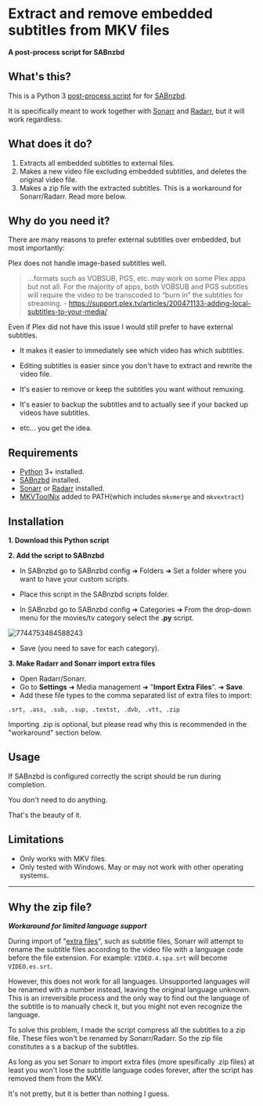 # Extract and remove embedded subtitles from MKV files



**A post-process script for SABnzbd**



## What's this?

This is a Python 3 [post-process script](https://sabnzbd.org/wiki/scripts/post-processing-scripts) for for [SABnzbd](https://sabnzbd.org/).

It is specifically meant to work together with [Sonarr](sonarr.tv/) and [Radarr](https://radarr.video/), but it will work regardless.



## What does it do?

1. Extracts all embedded subtitles to external files.
2. Makes a new video file excluding embedded subtitles, and deletes the original video file.
3. Makes a zip file with the extracted subtitles. This is a workaround for Sonarr/Radarr. Read more below.



## Why do you need it?

There are many reasons to prefer external subtitles over embedded, but most importantly:

Plex does not handle image-based subtitles well. 

> ...formats such as VOBSUB, PGS, etc. may work on some Plex apps but not  all. For the majority of apps, both VOBSUB and PGS subtitles will  require the video to be transcoded to “burn in” the subtitles for  streaming. - https://support.plex.tv/articles/200471133-adding-local-subtitles-to-your-media/

Even if Plex did not have this issue I would still prefer to have external subtitles.

- It makes it easier to immediately see which video has which subtitles.

- Editing subtitles is easier since you don't have to extract and rewrite the video file.
- It's easier to remove or keep the subtitles you want without remuxing.
- It's easier to backup the subtitles and to actually see if your backed up videos have subtitles.
- etc... you get the idea.



## Requirements

- [Python](http://python.org/) 3+ installed.
- [SABnzbd](https://sabnzbd.org/) installed.
- [Sonarr](https://sonarr.tv/) or [Radarr](https://radarr.video/) installed.
- [MKVToolNix](https://mkvtoolnix.download/downloads.html#windows) added to PATH(which includes `mkvmerge` and `mkvextract`)



## Installation

**1. Download this Python script**

**2. Add the script to SABnzbd** 

- In SABnzbd go to SABnzbd config ➜ Folders ➜ Set a folder where you want to have your custom scripts.

- Place this script in the SABnzbd scripts folder.
- In SABnzbd go to SABnzbd config ➜ Categories ➜ From the drop-down menu for the movies/tv category select the **.py** script.

![7744753484588243](https://user-images.githubusercontent.com/49068170/197951685-6a8b6520-b253-4339-8082-a74dada1a8b5.png)

- Save (you need to save for each category).

**3. Make Radarr and Sonarr import extra files**

- Open Radarr/Sonarr.
- Go to **Settings** ➜ Media management ➜ "**Import Extra Files**". ➜ **Save**.
- Add these file types to the comma separated list of extra files to import:

```
.srt, .ass, .sub, .sup, .textst, .dvb, .vtt, .zip
```

Importing .zip is optional, but please read why this is recommended in the "workaround" section below.



 ## Usage

If SABnzbd is configured correctly the script should be run during completion.

You don't need to do anything.

That's the beauty of it.



## Limitations

- Only works with MKV files.
- Only tested with Windows. May or may not work with other operating systems.



___



## Why the zip file?

***Workaround for limited language support***

During import of "[extra files](https://wiki.servarr.com/en/sonarr/settings)", such as subtitle files, Sonarr will attempt to rename the subtitle files according to the video file with a language code before the file extension. For example: `VIDEO.4.spa.srt` will become `VIDEO.es.srt`.

However, this does not work for all languages. Unsupported languages will be renamed with a number instead, leaving the original language unknown. This is an irreversible process and the only way to find out the language of the subtitle is to manually check it, but you might not even recognize the language.

To solve this problem, I made the script compress all the subtitles to a zip file. These files won't be renamed by Sonarr/Radarr. So the zip file constitutes a s a backup of the subtitles. 

As long as you set Sonarr to import extra files (more spesifically .zip files) at least you won't lose the subtitle language codes forever, after the script has removed them from the MKV.

It's not pretty, but it is better than nothing I guess.
